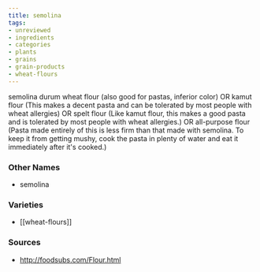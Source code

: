 ```yaml
---
title: semolina
tags:
- unreviewed
- ingredients
- categories
- plants
- grains
- grain-products
- wheat-flours
---
```

semolina durum wheat flour (also good for pastas, inferior color) OR kamut flour (This makes a decent pasta and can be tolerated by most people with wheat allergies) OR spelt flour (Like kamut flour, this makes a good pasta and is tolerated by most people with wheat allergies.) OR all-purpose flour (Pasta made entirely of this is less firm than that made with semolina. To keep it from getting mushy, cook the pasta in plenty of water and eat it immediately after it's cooked.)

### Other Names

* semolina

### Varieties

* [[wheat-flours]]

### Sources
* http://foodsubs.com/Flour.html
